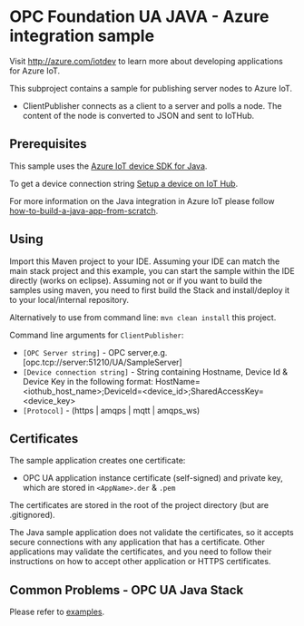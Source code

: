 # OPC Foundation UA JAVA - Azure integration sample

Visit http://azure.com/iotdev to learn more about developing applications for Azure IoT.

This subproject contains a sample for publishing server nodes to Azure IoT.

* ClientPublisher connects as a client to a server and polls a node. The content of the node is converted to JSON and sent to IoTHub.

## Prerequisites

This sample uses the [Azure IoT device SDK for Java](https://github.com/Azure/azure-iot-sdks/blob/master/java/device/readme.md).

To get a device connection string [Setup a device on IoT Hub](https://github.com/Azure/azure-iot-sdks/blob/master/doc/setup_iothub.md). 

For more information on the Java integration in Azure IoT please follow [how-to-build-a-java-app-from-scratch](https://azure.microsoft.com/documentation/articles/iot-hub-java-java-getstarted/).

## Using
Import this Maven project to your IDE. Assuming your IDE can match the main stack project and this example, you can start the sample within the IDE directly (works on eclipse). Assuming not or if you want to build the samples using maven, you need to first build the Stack and install/deploy it to your local/internal repository. 

Alternatively to use from command line: ```mvn clean install``` this project. 

Command line arguments for ```ClientPublisher```:
* ```[OPC Server string]``` - OPC server,e.g. [opc.tcp://server:51210/UA/SampleServer]
* ```[Device connection string]``` - String containing Hostname, Device Id & Device Key in the following format: HostName=<iothub_host_name>;DeviceId=<device_id>;SharedAccessKey=<device_key>	
* ```[Protocol]``` - (https | amqps | mqtt | amqps_ws)

## Certificates

The sample application creates one certificate:

* OPC UA application instance certificate (self-signed) and private key, which are stored in ```<AppName>.der``` & ```.pem```

The certificates are stored in the root of the project directory (but are .gitignored).

The Java sample application does not validate the certificates, so it accepts secure connections with any application that has a certificate. Other applications may validate the certificates, and you need to follow their instructions on how to accept other application or HTTPS certificates.

## Common Problems - OPC UA Java Stack

Please refer to [examples](../examples/README.md).

